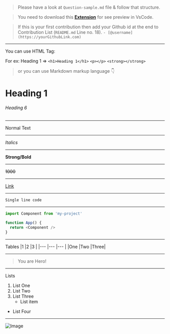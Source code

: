 > Please have a look at `Question-sample.md` file & follow that structure.

> You need to download this **[Extension](https://marketplace.visualstudio.com/items?itemName=bierner.github-markdown-preview)** for see preview in VsCode.

> If this is your first contribution then add your Github id at the end to Contribution List (`README.md` Line no. 18). 
`- [@username](https://yourGithubLink.com)`

---

You can use HTML Tag: 

For ex: Heading 1 => `<h1>Heading 1</h1>`
`<p></p>`
`<strong></strong>`


> or you can use Markdown markup language 👇

# Heading 1
###### Heading 6

---

Normal Text

---

_Italics_

---

**Strong/Bold**

---

~~1000~~

---

[Link](https://websiteLink.com)

---

`Single line code`

---

```javascript
import Component from 'my-project'

function App() {
  return <Component />
}
```
---

Tables
|1     |2    |3    |
|---   |---  |---  |
|One   |Two  |Three|

---

> You are Hero!

---

Lists
1. List One
2. List Two
3. List Three
   - List item
- List Four

---

![Image](https://assets.turbologo.com/blog/en/2019/11/19084834/gaming-logo-cover.jpg)

